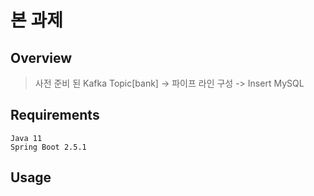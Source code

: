 # 본 과제

## Overview
> 사전 준비 된 Kafka Topic[bank] -> 파이프 라인 구성 -> Insert MySQL


## Requirements
```
Java 11
Spring Boot 2.5.1
```

## Usage

```

```
